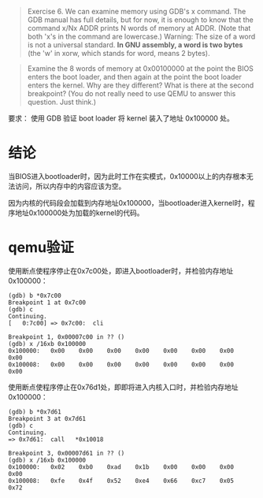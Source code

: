 >Exercise 6. We can examine memory using GDB's x command. The GDB manual has full details, but for now, it is enough to know that the command x/Nx ADDR prints N words of memory at ADDR. (Note that both 'x's in the command are lowercase.) Warning: The size of a word is not a universal standard. **In GNU assembly, a word is two bytes** (the 'w' in xorw, which stands for word, means 2 bytes).

>Examine the 8 words of memory at 0x00100000 at the point the BIOS enters the boot loader, and then again at the point the boot loader enters the kernel. Why are they different? What is there at the second breakpoint? (You do not really need to use QEMU to answer this question. Just think.)

要求： 使用 GDB 验证 boot loader 将 kernel 装入了地址 0x100000 处。

# 结论
当BIOS进入bootloader时，因为此时工作在实模式，0x10000以上的内存根本无法访问，所以内存中的内容应该为空。

因为内核的代码段会加载到内存地址0x100000，当bootloader进入kernel时，程序地址0x100000处为加载的kernel的代码。

# qemu验证
使用断点使程序停止在0x7c00处，即进入bootloader时，并检验内存地址0x100000：
```
(gdb) b *0x7c00
Breakpoint 1 at 0x7c00
(gdb) c
Continuing.
[   0:7c00] => 0x7c00:  cli    

Breakpoint 1, 0x00007c00 in ?? ()
(gdb) x /16xb 0x100000
0x100000:   0x00    0x00    0x00    0x00    0x00    0x00    0x00    0x00
0x100008:   0x00    0x00    0x00    0x00    0x00    0x00    0x00    0x00
```
使用断点使程序停止在0x76d1处，即即将进入内核入口时，并检验内存地址0x100000：
```
(gdb) b *0x7d61
Breakpoint 3 at 0x7d61
(gdb) c
Continuing.
=> 0x7d61:  call   *0x10018

Breakpoint 3, 0x00007d61 in ?? ()
(gdb) x /16xb 0x100000
0x100000:   0x02    0xb0    0xad    0x1b    0x00    0x00    0x00    0x00
0x100008:   0xfe    0x4f    0x52    0xe4    0x66    0xc7    0x05    0x72
```

